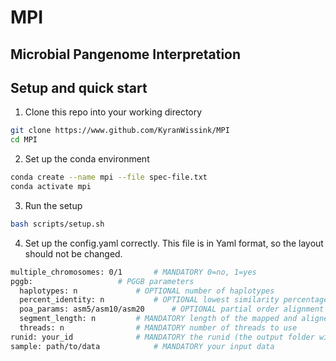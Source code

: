 # MPI
Microbial Pangenome Interpretation
---------------------------------------------------------
## Setup and quick start

1) Clone this repo into your working directory
```bash
git clone https://www.github.com/KyranWissink/MPI 
cd MPI
```

2) Set up the conda environment
```bash
conda create --name mpi --file spec-file.txt
conda activate mpi
```

3) Run the setup
```bash
bash scripts/setup.sh
```

4) Set up the config.yaml correctly. 
This file is in Yaml format, so the layout should not be changed.
```bash
multiple_chromosomes: 0/1		# MANDATORY 0=no, 1=yes
pggb:				  	# PGGB parameters
  haplotypes: n				# OPTIONAL number of haplotypes 
  percent_identity: n			# OPTIONAL lowest similarity percentage between haplotypes
  poa_params: asm5/asm10/asm20		# OPTIONAL partial order alignment parameters (based on percent identity)
  segment_length: n			# MANDATORY length of the mapped and aligned segment
  threads: n				# MANDATORY number of threads to use
runid: your_id				# MANDATORY the runid (the output folder will have this name)
sample: path/to/data			# MANDATORY your input data
```
